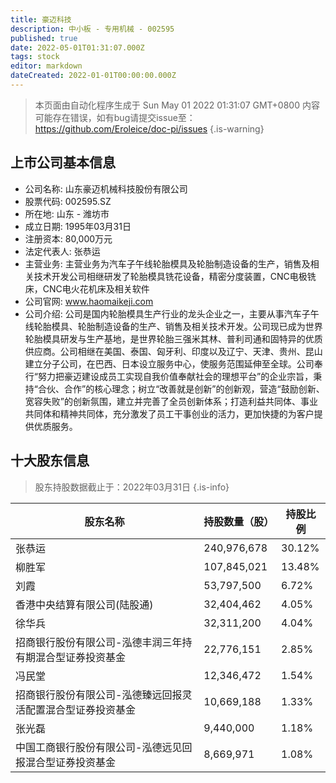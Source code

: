 ```yaml
---
title: 豪迈科技
description: 中小板 - 专用机械 - 002595
published: true
date: 2022-05-01T01:31:07.000Z
tags: stock
editor: markdown
dateCreated: 2022-01-01T00:00:00.000Z
---
```


> 本页面由自动化程序生成于 Sun May 01 2022 01:31:07 GMT+0800
> 内容可能存在错误，如有bug请提交issue至：https://github.com/Eroleice/doc-pi/issues
{.is-warning}

## 上市公司基本信息
- 公司名称: 山东豪迈机械科技股份有限公司
- 股票代码: 002595.SZ
- 所在地: 山东 - 潍坊市
- 成立日期: 1995年03月31日
- 注册资本: 80,000万元
- 法定代表人: 张恭运
- 主营业务: 主营业务为汽车子午线轮胎模具及轮胎制造设备的生产，销售及相关技术开发公司相继研发了轮胎模具铣花设备，精密分度装置，CNC电极铣床，CNC电火花机床及相关软件
- 公司官网: www.haomaikeji.com
- 公司介绍: 公司是国内轮胎模具生产行业的龙头企业之一，主要从事汽车子午线轮胎模具、轮胎制造设备的生产、销售及相关技术开发。公司现已成为世界轮胎模具研发与生产基地，是世界轮胎三强米其林、普利司通和固特异的优质供应商。公司相继在美国、泰国、匈牙利、印度以及辽宁、天津、贵州、昆山建立分子公司，在巴西、日本设立服务中心，使服务范围延伸至全球。公司奉行“努力把豪迈建设成员工实现自我价值奉献社会的理想平台”的企业宗旨，秉持“合伙、合作”的核心理念；树立“改善就是创新”的创新观，营造“鼓励创新、宽容失败”的创新氛围，建立并完善了全员创新体系；打造利益共同体、事业共同体和精神共同体，充分激发了员工干事创业的活力，更加快捷的为客户提供优质服务。


## 十大股东信息
> 股东持股数据截止于：2022年03月31日
{.is-info}

| 股东名称 | 持股数量（股） | 持股比例 |
| --- | --- | --- |
| 张恭运 | 240,976,678 | 30.12% |
| 柳胜军 | 107,845,021 | 13.48% |
| 刘霞 | 53,797,500 | 6.72% |
| 香港中央结算有限公司(陆股通) | 32,404,462 | 4.05% |
| 徐华兵 | 32,311,200 | 4.04% |
| 招商银行股份有限公司-泓德丰润三年持有期混合型证券投资基金 | 22,776,151 | 2.85% |
| 冯民堂 | 12,346,472 | 1.54% |
| 招商银行股份有限公司-泓德臻远回报灵活配置混合型证券投资基金 | 10,669,188 | 1.33% |
| 张光磊 | 9,440,000 | 1.18% |
| 中国工商银行股份有限公司-泓德远见回报混合型证券投资基金 | 8,669,971 | 1.08% |




